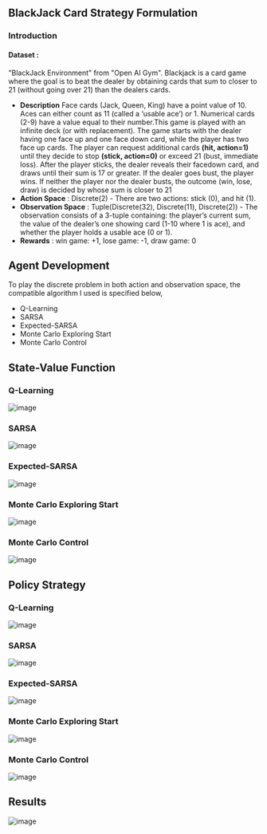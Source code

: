 ## BlackJack Card Strategy Formulation
### Introduction
#### Dataset : 
"BlackJack Environment" from "Open AI Gym". Blackjack is a card game where the goal is to beat the dealer by obtaining cards that sum to closer to 21 (without going over 21) than the dealers cards.
- **Description** Face cards (Jack, Queen, King) have a point value of 10. Aces can either count as 11 (called a ‘usable ace’) or 1. Numerical cards (2-9) have a value equal to their number.This game is played with an infinite deck (or with replacement). The game starts with the dealer having one face up and one face down card, while the player has two face up cards. The player can request additional cards **(hit, action=1)** until they decide to stop **(stick, action=0)** or exceed 21 (bust, immediate loss). After the player sticks, the dealer reveals their facedown card, and draws until their sum is 17 or greater. If the dealer goes bust, the player wins. If neither the player nor the dealer busts, the outcome (win, lose, draw) is decided by whose sum is closer to 21
- **Action Space** : Discrete(2) - There are two actions: stick (0), and hit (1). 
- **Observation Space** : Tuple(Discrete(32), Discrete(11), Discrete(2)) - The observation consists of a 3-tuple containing: the player’s current sum, the value of the dealer’s one showing card (1-10 where 1 is ace), and whether the player holds a usable ace (0 or 1).
- **Rewards** : win game: +1, lose game: -1, draw game: 0

## Agent Development
To play the discrete problem in both action and observation space, the compatible algorithm I used is specified below,
- Q-Learning
- SARSA
- Expected-SARSA
- Monte Carlo Exploring Start
- Monte Carlo Control


## State-Value Function
### Q-Learning
![image](https://user-images.githubusercontent.com/104628789/171457168-2fe8076e-a48f-45ee-86fa-c0d397a9becf.png)
### SARSA
![image](https://user-images.githubusercontent.com/104628789/171457701-247e84aa-4df3-42ed-aa56-b19a0a0c40fc.png)
### Expected-SARSA
![image](https://user-images.githubusercontent.com/104628789/171458040-ce0208d0-b8a8-4190-8325-e1d7bd394a6a.png)
### Monte Carlo Exploring Start
![image](https://user-images.githubusercontent.com/104628789/171458406-3dc1a585-bf01-4f8d-8a6b-242cd2329edc.png)
### Monte Carlo Control
![image](https://user-images.githubusercontent.com/104628789/171458804-6ec20ff1-3f39-4b11-8b6c-c1d99522e209.png)

## Policy Strategy
### Q-Learning
![image](https://user-images.githubusercontent.com/104628789/171459071-e53744d4-ecb1-46e2-ba76-051593058370.png)
### SARSA
![image](https://user-images.githubusercontent.com/104628789/171459160-4996bd47-6168-4a63-aad6-cddf155910c4.png)

### Expected-SARSA
![image](https://user-images.githubusercontent.com/104628789/171459205-0c28b8f3-6956-42b0-86cc-9bde5825241a.png)

### Monte Carlo Exploring Start
![image](https://user-images.githubusercontent.com/104628789/171459285-09571e17-3b90-44dc-bf4c-92d85070b444.png)

### Monte Carlo Control
![image](https://user-images.githubusercontent.com/104628789/171459311-ada1d40a-b0a4-49ed-8eaf-41caca4473df.png)

## Results
![image](https://user-images.githubusercontent.com/104628789/171459502-ab53413c-730f-4cb3-a097-a79c37576f37.png)






